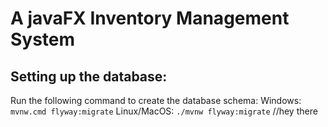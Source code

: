 # A javaFX Inventory Management System


## Setting up the database:
Run the following command to create the database schema:
Windows: ```mvnw.cmd flyway:migrate```
Linux/MacOS: ```./mvnw flyway:migrate```
//hey there 
